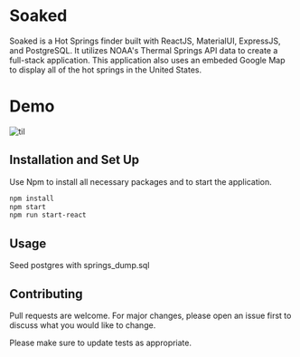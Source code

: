 # Soaked

Soaked is a Hot Springs finder built with ReactJS, MaterialUI, ExpressJS, and PostgreSQL. It utilizes NOAA's Thermal Springs API data to create a full-stack application. This application also uses an embeded Google Map to display all of the hot springs in the United States.

# Demo

![til](SoakedGif.gif)

## Installation and Set Up

Use Npm to install all necessary packages and to start the application.

```bash
npm install 
npm start
npm run start-react
```


## Usage
Seed postgres with springs_dump.sql

## Contributing
Pull requests are welcome. For major changes, please open an issue first to discuss what you would like to change.

Please make sure to update tests as appropriate.
